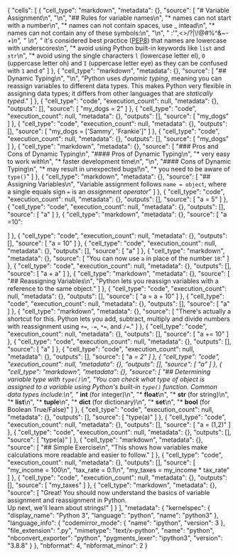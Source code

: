{
 "cells": [
  {
   "cell_type": "markdown",
   "metadata": {},
   "source": [
    "# Variable Assignment\n",
    "\n",
    "## Rules for variable names\n",
    "* names can not start with a number\n",
    "* names can not contain spaces, use _ intead\n",
    "* names can not contain any of these symbols:\n",
    "\n",
    "      :'\",<>/?|\\!@#%^&*~-+\n",
    "       \n",
    "* it's considered best practice ([PEP8](https://www.python.org/dev/peps/pep-0008/#function-and-variable-names)) that names are lowercase with underscores\n",
    "* avoid using Python built-in keywords like `list` and `str`\n",
    "* avoid using the single characters `l` (lowercase letter el), `O` (uppercase letter oh) and `I` (uppercase letter eye) as they can be confused with `1` and `0`"
   ]
  },
  {
   "cell_type": "markdown",
   "metadata": {},
   "source": [
    "## Dynamic Typing\n",
    "\n",
    "Python uses *dynamic typing*, meaning you can reassign variables to different data types. This makes Python very flexible in assigning data types; it differs from other languages that are *statically typed*."
   ]
  },
  {
   "cell_type": "code",
   "execution_count": null,
   "metadata": {},
   "outputs": [],
   "source": [
    "my_dogs = 2"
   ]
  },
  {
   "cell_type": "code",
   "execution_count": null,
   "metadata": {},
   "outputs": [],
   "source": [
    "my_dogs"
   ]
  },
  {
   "cell_type": "code",
   "execution_count": null,
   "metadata": {},
   "outputs": [],
   "source": [
    "my_dogs = ['Sammy', 'Frankie']"
   ]
  },
  {
   "cell_type": "code",
   "execution_count": null,
   "metadata": {},
   "outputs": [],
   "source": [
    "my_dogs"
   ]
  },
  {
   "cell_type": "markdown",
   "metadata": {},
   "source": [
    "### Pros and Cons of Dynamic Typing\n",
    "#### Pros of Dynamic Typing\n",
    "* very easy to work with\n",
    "* faster development time\n",
    "\n",
    "#### Cons of Dynamic Typing\n",
    "* may result in unexpected bugs!\n",
    "* you need to be aware of `type()`"
   ]
  },
  {
   "cell_type": "markdown",
   "metadata": {},
   "source": [
    "## Assigning Variables\n",
    "Variable assignment follows `name = object`, where a single equals sign `=` is an *assignment operator*"
   ]
  },
  {
   "cell_type": "code",
   "execution_count": null,
   "metadata": {},
   "outputs": [],
   "source": [
    "a = 5"
   ]
  },
  {
   "cell_type": "code",
   "execution_count": null,
   "metadata": {},
   "outputs": [],
   "source": [
    "a"
   ]
  },
  {
   "cell_type": "markdown",
   "metadata": {},
   "source": [
  "a =10":
  
   ]
  },
  {
   "cell_type": "code",
   "execution_count": null,
   "metadata": {},
   "outputs": [],
   "source": [
    "a = 10"
   ]
  },
  {
   "cell_type": "code",
   "execution_count": null,
   "metadata": {},
   "outputs": [],
   "source": [
    "a"
   ]
  },
  {
   "cell_type": "markdown",
   "metadata": {},
   "source": [
    "You can now use `a` in place of the number `10`:"
   ]
  },
  {
   "cell_type": "code",
   "execution_count": null,
   "metadata": {},
   "outputs": [],
   "source": [
    "a + a"
   ]
  },
  {
   "cell_type": "markdown",
   "metadata": {},
   "source": [
    "## Reassigning Variables\n",
    "Python lets you reassign variables with a reference to the same object."
   ]
  },
  {
   "cell_type": "code",
   "execution_count": null,
   "metadata": {},
   "outputs": [],
   "source": [
    "a = a + 10"
   ]
  },
  {
   "cell_type": "code",
   "execution_count": null,
   "metadata": {},
   "outputs": [],
   "source": [
    "a"
   ]
  },
  {
   "cell_type": "markdown",
   "metadata": {},
   "source": [
    "There's actually a shortcut for this. Python lets you add, subtract, multiply and divide numbers with reassignment using `+=`, `-=`, `*=`, and `/=`."
   ]
  },
  {
   "cell_type": "code",
   "execution_count": null,
   "metadata": {},
   "outputs": [],
   "source": [
    "a += 10"
   ]
  },
  {
   "cell_type": "code",
   "execution_count": null,
   "metadata": {},
   "outputs": [],
   "source": [
    "a"
   ]
  },
  {
   "cell_type": "code",
   "execution_count": null,
   "metadata": {},
   "outputs": [],
   "source": [
    "a *= 2"
   ]
  },
  {
   "cell_type": "code",
   "execution_count": null,
   "metadata": {},
   "outputs": [],
   "source": [
    "a"
   ]
  },
  {
   "cell_type": "markdown",
   "metadata": {},
   "source": [
    "## Determining variable type with `type()`\n",
    "You can check what type of object is assigned to a variable using Python's built-in `type()` function. Common data types include:\n",
    "* **int** (for integer)\n",
    "* **float**\n",
    "* **str** (for string)\n",
    "* **list**\n",
    "* **tuple**\n",
    "* **dict** (for dictionary)\n",
    "* **set**\n",
    "* **bool** (for Boolean True/False)"
   ]
  },
  {
   "cell_type": "code",
   "execution_count": null,
   "metadata": {},
   "outputs": [],
   "source": [
    "type(a)"
   ]
  },
  {
   "cell_type": "code",
   "execution_count": null,
   "metadata": {},
   "outputs": [],
   "source": [
    "a = (1,2)"
   ]
  },
  {
   "cell_type": "code",
   "execution_count": null,
   "metadata": {},
   "outputs": [],
   "source": [
    "type(a)"
   ]
  },
  {
   "cell_type": "markdown",
   "metadata": {},
   "source": [
    "## Simple Exercise\n",
    "This shows how variables make calculations more readable and easier to follow."
   ]
  },
  {
   "cell_type": "code",
   "execution_count": null,
   "metadata": {},
   "outputs": [],
   "source": [
    "my_income = 100\n",
    "tax_rate = 0.1\n",
    "my_taxes = my_income * tax_rate"
   ]
  },
  {
   "cell_type": "code",
   "execution_count": null,
   "metadata": {},
   "outputs": [],
   "source": [
    "my_taxes"
   ]
  },
  {
   "cell_type": "markdown",
   "metadata": {},
   "source": [
    "Great! You should now understand the basics of variable assignment and reassignment in Python.<br>Up next, we'll learn about strings!"
   ]
  }
 ],
 "metadata": {
  "kernelspec": {
   "display_name": "Python 3",
   "language": "python",
   "name": "python3"
  },
  "language_info": {
   "codemirror_mode": {
    "name": "ipython",
    "version": 3
   },
   "file_extension": ".py",
   "mimetype": "text/x-python",
   "name": "python",
   "nbconvert_exporter": "python",
   "pygments_lexer": "ipython3",
   "version": "3.8.8"
  }
 },
 "nbformat": 4,
 "nbformat_minor": 2
}
